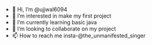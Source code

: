- 👋 Hi, I’m @ujjwal6094
- 👀 I’m interested in make my first project
- 🌱 I’m currently learning basic java
- 💞️ I’m looking to collaborate on my project
- 📫 How to reach me insta-@the_unmanifested_singer

<!---
ujjwal6094/ujjwal6094 is a ✨ special ✨ repository because its `README.md` (this file) appears on your GitHub profile.
You can click the Preview link to take a look at your changes.
--->
